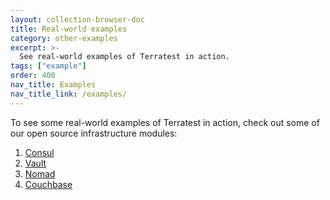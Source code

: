 ```yaml
---
layout: collection-browser-doc
title: Real-world examples
category: other-examples
excerpt: >-
  See real-world examples of Terratest in action.
tags: ["example"]
order: 400
nav_title: Examples
nav_title_link: /examples/
---
```


To see some real-world examples of Terratest in action, check out some of our open source infrastructure
modules:

1.  [Consul](https://github.com/hashicorp/terraform-aws-consul)
1.  [Vault](https://github.com/hashicorp/terraform-aws-vault)
1.  [Nomad](https://github.com/hashicorp/terraform-aws-nomad)
1.  [Couchbase](https://github.com/gruntwork-io/terraform-aws-couchbase/)
